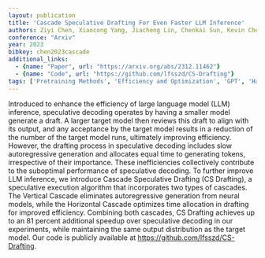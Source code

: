 ```yaml
---
layout: publication
title: 'Cascade Speculative Drafting For Even Faster LLM Inference'
authors: Ziyi Chen, Xiaocong Yang, Jiacheng Lin, Chenkai Sun, Kevin Chen-chuan Chang, Jie Huang
conference: "Arxiv"
year: 2023
bibkey: chen2023cascade
additional_links:
  - {name: "Paper", url: "https://arxiv.org/abs/2312.11462"}
  - {name: "Code", url: "https://github.com/lfsszd/CS-Drafting"}
tags: ['Pretraining Methods', 'Efficiency and Optimization', 'GPT', 'Has Code']
---
```

Introduced to enhance the efficiency of large language model (LLM) inference,
speculative decoding operates by having a smaller model generate a draft. A
larger target model then reviews this draft to align with its output, and any
acceptance by the target model results in a reduction of the number of the
target model runs, ultimately improving efficiency. However, the drafting
process in speculative decoding includes slow autoregressive generation and
allocates equal time to generating tokens, irrespective of their importance.
These inefficiencies collectively contribute to the suboptimal performance of
speculative decoding. To further improve LLM inference, we introduce Cascade
Speculative Drafting (CS Drafting), a speculative execution algorithm that
incorporates two types of cascades. The Vertical Cascade eliminates
autoregressive generation from neural models, while the Horizontal Cascade
optimizes time allocation in drafting for improved efficiency. Combining both
cascades, CS Drafting achieves up to an 81 percent additional speedup over
speculative decoding in our experiments, while maintaining the same output
distribution as the target model. Our code is publicly available at
https://github.com/lfsszd/CS-Drafting.
